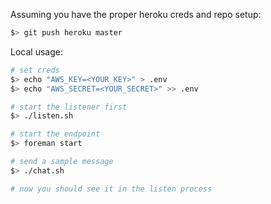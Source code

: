 Assuming you have the proper heroku creds and repo setup:

```bash
$> git push heroku master
```

Local usage:

```bash
# set creds
$> echo "AWS_KEY=<YOUR_KEY>" > .env
$> echo "AWS_SECRET=<YOUR_SECRET>" >> .env

# start the listener first
$> ./listen.sh

# start the endpoint
$> foreman start

# send a sample message
$> ./chat.sh

# now you should see it in the listen process
```
